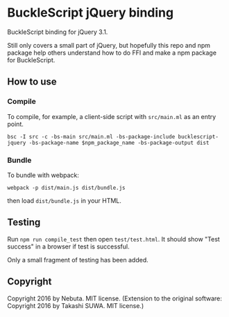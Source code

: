 # BuckleScript jQuery binding

BuckleScript binding for jQuery 3.1.

Still only covers a small part of jQuery, but hopefully this repo and npm package help others understand how to do FFI and make a npm package for BuckleScript.

## How to use

### Compile

To compile, for example, a client-side script with `src/main.ml` as an entry point. 

```shell
bsc -I src -c -bs-main src/main.ml -bs-package-include bucklescript-jquery -bs-package-name $npm_package_name -bs-package-output dist
```

### Bundle

To bundle with webpack:

```shell
webpack -p dist/main.js dist/bundle.js
```

then load `dist/bundle.js` in your HTML.

## Testing

Run `npm run compile_test` then open `test/test.html`. It should show "Test success" in a browser if test is successful.

Only a small fragment of testing has been added. 

## Copyright

Copyright 2016 by Nebuta. MIT license.
(Extension to the original software: Copyright 2016 by Takashi SUWA. MIT license.)
